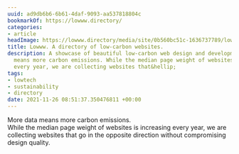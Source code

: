 ```yaml
---
uuid: ad9db6b6-6b61-4daf-9093-aa537818804c
bookmarkOf: https://lowww.directory/
categories:
- article
headImage: https://lowww.directory/media/site/0b560bc51c-1636737789/lowww-1-1200x630-crop-1-q80.jpg
title: Lowww. A directory of low-carbon websites.
description: A showcase of beautiful low-carbon web design and development. More data
  means more carbon emissions. While the median page weight of websites is increasing
  every year, we are collecting websites that&hellip;
tags:
- lowtech
- sustainability
- directory
date: 2021-11-26 08:51:37.350476811 +00:00
---
```


More data means more carbon emissions.  
While the median page weight of websites is increasing every year, we are collecting websites that go in the opposite direction without compromising design quality.